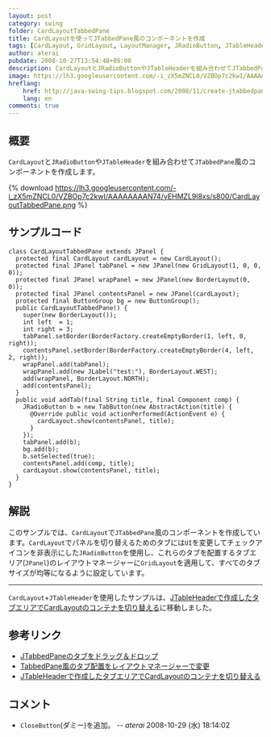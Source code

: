 ```yaml
---
layout: post
category: swing
folder: CardLayoutTabbedPane
title: CardLayoutを使ってJTabbedPane風のコンポーネントを作成
tags: [CardLayout, GridLayout, LayoutManager, JRadioButton, JTableHeader, JTabbedPane, DragAndDrop]
author: aterai
pubdate: 2008-10-27T13:54:48+09:00
description: CardLayoutとJRadioButtonやJTableHeaderを組み合わせてJTabbedPane風のコンポーネントを作成します。
image: https://lh3.googleusercontent.com/-i_zX5mZNCL0/VZBOp7c2kwI/AAAAAAAAN74/yEHMZL9l8xs/s800/CardLayoutTabbedPane.png
hreflang:
    href: http://java-swing-tips.blogspot.com/2008/11/create-jtabbedpane-like-component-using.html
    lang: en
comments: true
---
```

## 概要
`CardLayout`と`JRadioButton`や`JTableHeader`を組み合わせて`JTabbedPane`風のコンポーネントを作成します。

{% download https://lh3.googleusercontent.com/-i_zX5mZNCL0/VZBOp7c2kwI/AAAAAAAAN74/yEHMZL9l8xs/s800/CardLayoutTabbedPane.png %}

## サンプルコード
<pre class="prettyprint"><code>class CardLayoutTabbedPane extends JPanel {
  protected final CardLayout cardLayout = new CardLayout();
  protected final JPanel tabPanel = new JPanel(new GridLayout(1, 0, 0, 0));
  protected final JPanel wrapPanel = new JPanel(new BorderLayout(0, 0));
  protected final JPanel contentsPanel = new JPanel(cardLayout);
  protected final ButtonGroup bg = new ButtonGroup();
  public CardLayoutTabbedPane() {
    super(new BorderLayout());
    int left  = 1;
    int right = 3;
    tabPanel.setBorder(BorderFactory.createEmptyBorder(1, left, 0, right));
    contentsPanel.setBorder(BorderFactory.createEmptyBorder(4, left, 2, right));
    wrapPanel.add(tabPanel);
    wrapPanel.add(new JLabel("test:"), BorderLayout.WEST);
    add(wrapPanel, BorderLayout.NORTH);
    add(contentsPanel);
  }
  public void addTab(final String title, final Component comp) {
    JRadioButton b = new TabButton(new AbstractAction(title) {
      @Override public void actionPerformed(ActionEvent e) {
        cardLayout.show(contentsPanel, title);
      }
    });
    tabPanel.add(b);
    bg.add(b);
    b.setSelected(true);
    contentsPanel.add(comp, title);
    cardLayout.show(contentsPanel, title);
  }
}
</code></pre>

## 解説
このサンプルでは、`CardLayout`で`JTabbedPane`風のコンポーネントを作成しています。`CardLayout`でパネルを切り替えるためのタブには`UI`を変更してチェックアイコンを非表示にした`JRadioButton`を使用し、これらのタブを配置するタブエリア(`JPanel`)のレイアウトマネージャーに`GridLayout`を適用して、すべてのタブサイズが均等になるように設定しています。


- - - -
`CardLayout`+`JTableHeader`を使用したサンプルは、[JTableHeaderで作成したタブエリアでCardLayoutのコンテナを切り替える](http://ateraimemo.com/Swing/TableHeaderTabArea.html)に移動しました。

## 参考リンク
- [JTabbedPaneのタブをドラッグ＆ドロップ](http://ateraimemo.com/Swing/DnDTabbedPane.html)
- [TabbedPane風のタブ配置をレイアウトマネージャーで変更](http://ateraimemo.com/Swing/NewTabButton.html)
- [JTableHeaderで作成したタブエリアでCardLayoutのコンテナを切り替える](http://ateraimemo.com/Swing/TableHeaderTabArea.html)

<!-- dummy comment line for breaking list -->

## コメント
- `CloseButton`(ダミー)を追加。 -- *aterai* 2008-10-29 (水) 18:14:02

<!-- dummy comment line for breaking list -->
